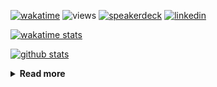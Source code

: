 [![wakatime](https://wakatime.com/badge/user/ddf27f94-292a-4343-b7eb-1143a4c6cf87.svg)](https://wakatime.com/@ddf27f94-292a-4343-b7eb-1143a4c6cf87)
![views](https://komarev.com/ghpvc/?username=chck&color=blueviolet)
[![speakerdeck](https://img.shields.io/badge/Speaker_Deck-chck-8a2be2?style=flat-square&logo=speaker-deck)](https://speakerdeck.com/chck)
[![linkedin](https://img.shields.io/badge/LinkedIn-chck-8a2be2?style=flat-square&logo=linkedin)](https://www.linkedin.com/in/chck/)

[![wakatime stats](https://github-readme-stats-nine-umber-51.vercel.app/api/wakatime?username=chck&layout=compact&count_private=true&hide_title=true&hide=Other&theme=buefy&langs_count=14)](https://wakatime.com/@chck?rank=me)

[![github stats](https://github-readme-stats-nine-umber-51.vercel.app/api?username=chck&count_private=true&show_icons=true&hide_title=true&theme=buefy)](https://github.com/anuraghazra/github-readme-stats)

<details>
  <summary><b>Read more</b></summary>
  <br>

  <!--START_SECTION:waka-->
**🐱 My GitHub Data** 

> 📦 147.4 kB Used in GitHub's Storage 
 > 
> 🏆 879 Contributions in the Year 2025
 > 
> 💼 Opted to Hire
 > 
> 📜 133 Public Repositories 
 > 
> 🔑 24 Private Repositories 
 > 
**I'm an Early 🐤** 

```text
🌞 Morning                1995 commits        █████░░░░░░░░░░░░░░░░░░░░   20.10 % 
🌆 Daytime                2969 commits        ███████░░░░░░░░░░░░░░░░░░   29.92 % 
🌃 Evening                2614 commits        ███████░░░░░░░░░░░░░░░░░░   26.34 % 
🌙 Night                  2345 commits        ██████░░░░░░░░░░░░░░░░░░░   23.63 % 
```
📅 **I'm Most Productive on Thursday** 

```text
Monday                   1599 commits        ████░░░░░░░░░░░░░░░░░░░░░   16.11 % 
Tuesday                  1760 commits        ████░░░░░░░░░░░░░░░░░░░░░   17.74 % 
Wednesday                1950 commits        █████░░░░░░░░░░░░░░░░░░░░   19.65 % 
Thursday                 2134 commits        █████░░░░░░░░░░░░░░░░░░░░   21.51 % 
Friday                   1128 commits        ███░░░░░░░░░░░░░░░░░░░░░░   11.37 % 
Saturday                 594 commits         █░░░░░░░░░░░░░░░░░░░░░░░░   05.99 % 
Sunday                   758 commits         ██░░░░░░░░░░░░░░░░░░░░░░░   07.64 % 
```


📊 **This Week I Spent My Time On** 

```text
💬 Programming Languages: 
Other                    11 hrs 52 mins      █████████████████░░░░░░░░   68.17 % 
Rust                     3 hrs 15 mins       █████░░░░░░░░░░░░░░░░░░░░   18.68 % 
Markdown                 1 hr 38 mins        ██░░░░░░░░░░░░░░░░░░░░░░░   09.46 % 
TOML                     10 mins             ░░░░░░░░░░░░░░░░░░░░░░░░░   00.97 % 
SQL                      9 mins              ░░░░░░░░░░░░░░░░░░░░░░░░░   00.89 % 

🔥 Editors: 
Chrome                   12 hrs 40 mins      ██████████████████░░░░░░░   72.84 % 
RustRover                3 hrs 12 mins       █████░░░░░░░░░░░░░░░░░░░░   18.44 % 
Obsidian                 1 hr 16 mins        ██░░░░░░░░░░░░░░░░░░░░░░░   07.29 % 
Neovim                   14 mins             ░░░░░░░░░░░░░░░░░░░░░░░░░   01.43 % 
```

**I Mostly Code in Python** 

```text
Python                   49 repos            █████████░░░░░░░░░░░░░░░░   34.51 % 
Jupyter Notebook         19 repos            ███░░░░░░░░░░░░░░░░░░░░░░   13.38 % 
Ruby                     11 repos            ██░░░░░░░░░░░░░░░░░░░░░░░   07.75 % 
TypeScript               7 repos             █░░░░░░░░░░░░░░░░░░░░░░░░   04.93 % 
HCL                      5 repos             █░░░░░░░░░░░░░░░░░░░░░░░░   03.52 % 
```



**Timeline**

![Lines of Code chart](https://raw.githubusercontent.com/chck/chck/main/assets/bar_graph.png)


 Last Updated on 2025-10-22 02:10 UTC
<!--END_SECTION:waka-->
</details>

